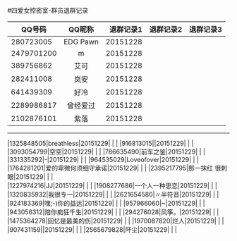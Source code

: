 #四爱女控密室-群员退群记录

| QQ号码        | QQ昵称           | 退群记录1   | 退群记录2	| 退群记录3	|
| ------------- |:-------------:   | -----:           | -----:           | -----:           |
|280723005|EDG    Pawn|20151228| | |
|2479701200|m|20151228| | |
|389756862|艾可|20151228| | |
|282411008|岚安|20151228| | |
|641439309|好冷|20151228| | |
|2289986817|曾经爱过|20151228| | |
|2102876101|紫落|20151228| | |

---

|1325848505|breathless|20151229| | |
|916813015||20151229| | |
|3093054799|空空|20151229| | |
|786635490|前车之鉴|20151229| | |
|331335292|-|20151229| | |
|964535029|Loveofover|20151229| | |
|1764281201|爱的卑微何须细守承诺|20151229| | |
|2395217795|那一抹红 很刺眼|20151229| | |   
|1227974216|JJ|20151229| | |
|1908277686|一个人一种思恋|20151229| | |
|1320835932|我很专一|20151229| | |
|2621654580|〃半符音|20151229| | |
|924183369|嘿;-)你的益达|20151229| | |
|957966060|~|20151229| | |
|943056312|陪你痴狂千生|20151229| | |
|294276028|风筝。|20151229| | |
|1475364278|回忆是最美的伤|20151229| | |
|1970087820|烂人|20151229| | |
|907431159||20151229| | |
|2565679828|阡尘|20151229| | |

